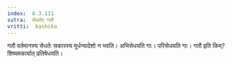 ```yaml
---
index:  8.3.111
sutra:  सेधतेर् गतौ
vritti:  kashika 
---
```


गतौ वर्तमानस्य सेधतेः सकारस्य मूर्धन्यादेशो न भवति। अभिसेधयति गाः। परिसेधयति गाः। गतौ इति किम्? शिष्यमकार्यात् प्रतिषेधयति।

